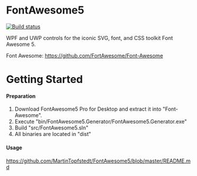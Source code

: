 # FontAwesome5

[![Build status](https://ci.appveyor.com/api/projects/status/1uiro27lik6v76qk/branch/master?svg=true)](https://ci.appveyor.com/project/MartinTopfstedt/fontawesome5/branch/master)

WPF and UWP controls for the iconic SVG, font, and CSS toolkit Font Awesome 5.

Font Awesome: https://github.com/FortAwesome/Font-Awesome

# Getting Started

#### Preparation

1. Download FontAwesome5 Pro for Desktop and extract it into "Font-Awesome".
2. Execute "bin/FontAwesome5.Generator/FontAwesome5.Generator.exe"
3. Build "src/FontAwesome5.sln"
4. All binaries are located in "dist"

#### Usage 

https://github.com/MartinTopfstedt/FontAwesome5/blob/master/README.md